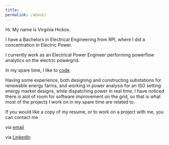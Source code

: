 ```yaml
---
title:
permalink: /about/
---
```


Hi. My name is Virginia Hickox. 

I have a Bachelors in Electrical Engineering from RPI, where I did a concentration in Electric Power. 

I currently work as an Electrical Power Engineer performing powerflow analytics on the electric powergrid.

In my spare time, I like to [code](https://github.com/GInxh/). 

Having some experience, both designing and constructing substations for renewable energy farms, and working in power analysis for an ISO setting energy market designs, while dispatching power in real time, I have noticed there is alot of room for software improvement on the grid, so that is what most of the projects I work on in my spare time are related to. 

If you would like a copy of my resume, or to work on a project with me, you can contact me

via [email](mailto:vhickox@gmail.com)  

via [LinkedIn](https://www.linkedin.com/in/virginia-hickox)
